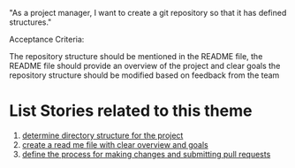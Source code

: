 "As a project manager, I want to create a git repository so that it has defined structures."

Acceptance Criteria:

The repository structure should be mentioned in the README file, 
the README file should provide an overview of the project and clear goals
the repository structure should be modified based on feedback from the team

# List Stories related to this theme
1. [determine directory structure for the project](documentation/theme_1/Initiative_1/Epic_1/UserStory_1/Task_1/Task_1.md)
2. [create a read me file with clear overview and goals](documentation/theme_1/Initiative_1/Epic_1/UserStory_1/Task_1/Task_2/md)
3. [define the process for making changes and submitting pull requests](documentation/)

